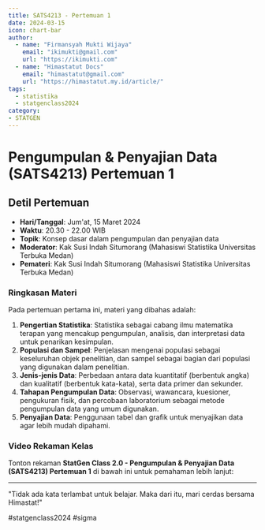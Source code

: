 ```yaml
--- 
title: SATS4213 - Pertemuan 1
date: 2024-03-15
icon: chart-bar
author:
  - name: "Firmansyah Mukti Wijaya"
    email: "ikimukti@gmail.com"
    url: "https://ikimukti.com"
  - name: "Himastatut Docs"
    email: "himastatut@gmail.com"
    url: "https://himastatut.my.id/article/"
tags:
  - statistika
  - statgenclass2024
category: 
- STATGEN
--- 
```


# Pengumpulan & Penyajian Data (SATS4213) Pertemuan 1

## Detil Pertemuan

- **Hari/Tanggal**: Jum'at, 15 Maret 2024  
- **Waktu**: 20.30 - 22.00 WIB  
- **Topik**: Konsep dasar dalam pengumpulan dan penyajian data  
- **Moderator**: Kak Susi Indah Situmorang (Mahasiswi Statistika Universitas Terbuka Medan)  
- **Pemateri**: Kak Susi Indah Situmorang (Mahasiswi Statistika Universitas Terbuka Medan)

### Ringkasan Materi
Pada pertemuan pertama ini, materi yang dibahas adalah:
1. **Pengertian Statistika**: Statistika sebagai cabang ilmu matematika terapan yang mencakup pengumpulan, analisis, dan interpretasi data untuk penarikan kesimpulan.
2. **Populasi dan Sampel**: Penjelasan mengenai populasi sebagai keseluruhan objek penelitian, dan sampel sebagai bagian dari populasi yang digunakan dalam penelitian.
3. **Jenis-jenis Data**: Perbedaan antara data kuantitatif (berbentuk angka) dan kualitatif (berbentuk kata-kata), serta data primer dan sekunder.
4. **Tahapan Pengumpulan Data**: Observasi, wawancara, kuesioner, pengukuran fisik, dan percobaan laboratorium sebagai metode pengumpulan data yang umum digunakan.
5. **Penyajian Data**: Penggunaan tabel dan grafik untuk menyajikan data agar lebih mudah dipahami.

### Video Rekaman Kelas
Tonton rekaman **StatGen Class 2.0 - Pengumpulan & Penyajian Data (SATS4213) Pertemuan 1** di bawah ini untuk pemahaman lebih lanjut:

<VidStack  
  src="https://www.youtube.com/watch?v=18b2zSt2ohU"  
  title="StatGen Class 2.0 - Pengumpulan & Penyajian Data (SATS4213) Pertemuan 1"
/>

--- 

"Tidak ada kata terlambat untuk belajar. Maka dari itu, mari cerdas bersama Himastat!"

#statgenclass2024 #sigma
